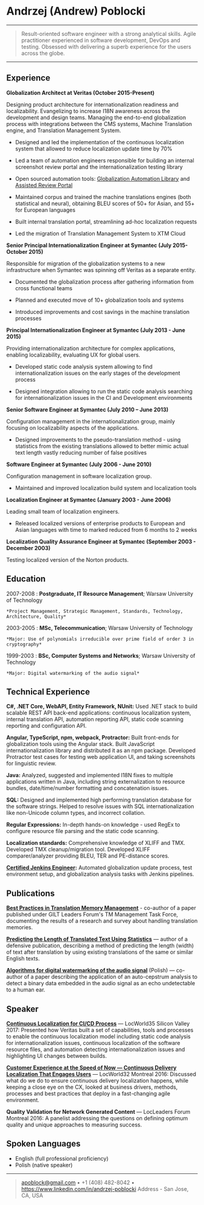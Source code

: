 Andrzej (Andrew) Poblocki
============

----

>  Result-oriented software engineer with a strong analytical skills. Agile practitioner experienced in software development, DevOps and testing. Obsessed with delivering a superb experience for the users across the globe.

----

Experience
----------

**Globalization Architect at Veritas (October 2015-Present)**

Designing product architecture for internationalization readiness and localizability.
Evangelizing to increase I18N awareness across the development and design teams.
Managing the end-to-end globalization process with integrations between the CMS systems, Machine Translation engine, and Translation Management System.

* Designed and led the implementation of the continuous localization system that allowed to reduce localization update time by 70%

* Led a team of automation engineers responsible for building an internal screenshot review portal and the internationalization testing library

* Open sourced automation tools: [Globalization Automation Library](https://github.com/VeritasOS/glob-auto-library) and [Assisted Review Portal](https://github.com/VeritasOS/assisted-review-portal)

* Maintained corpus and trained the machine translations engines (both statistical and neural), obtaining BLEU scores of 50+ for Asian, and 55+ for European languages

* Built internal translation portal, streamlining ad-hoc localization requests

* Led the migration of Translation Management System to XTM Cloud

**Senior Principal Internationalization Engineer at Symantec (July 2015-October 2015)**

Responsible for migration of the globalization systems to a new infrastructure when Symantec was spinning off Veritas as a separate entity.

* Documented the globalization process after gathering information from cross functional teams

* Planned and executed move of 10+ globalization tools and systems

* Introduced improvements and cost savings in the machine translation processes

**Principal Internationalization Engineer at Symantec (July 2013 - June 2015)**

Providing internationalization architecture for complex applications, enabling localizability, evaluating UX for global users.

* Developed static code analysis system allowing to find internationalization issues on the early stages of the development process

* Designed integration allowing to run the static code analysis searching for internationalization issues in the CI and Development environments

**Senior Software Engineer at Symantec (July 2010 – June 2013)**

Configuration management in the internationalization group, mainly focusing on localizability aspects of the applications.

* Designed improvements to the pseudo-translation method - using statistics from the existing translations allowed to better mimic actual text length vastly reducing number of false positives

**Software Engineer at Symantec (July 2006 - June 2010)**

Configuration management in software localization group.

* Maintained and improved localization build system and localization tools

**Localization Engineer at Symantec (January 2003 - June 2006)**

Leading small team of localization engineers.

* Released localized versions of enterprise products to European and Asian languages with time to marked reduced from 6 months to 2 weeks

**Localization Quality Assurance Engineer at Symantec (September 2003 - December 2003)**

Testing localized version of the Norton products.

Education
---------

2007-2008
:   **Postgraduate, IT Resource Management**; Warsaw University of Technology

    *Project Management, Strategic Management, Standards, Technology, Architecture, Quality*

2003-2005
:   **MSc, Telecommunication**; Warsaw University of Technology

    *Major: Use of polynomials irreducible over prime field of order 3 in cryptography*

1999-2003
:   **BSc, Computer Systems and Networks**; Warsaw University of Technology

    *Major: Digital watermarking of the audio signal*

Technical Experience
--------------------

**C#, .NET Core, WebAPI, Entity Framework, NUnit:** Used .NET stack to build scalable REST API back-end applications: continuous localization system, internal translation API, automation reporting API, static code scanning reporting and configuration API.

**Angular, TypeScript, npm, webpack, Protractor:** Built front-ends for globalization tools using the Angular stack. Built JavaScript internationalization library and distributed it as an npm package. Developed Protractor test cases for testing web application UI, and taking screenshots for linguistic review.

**Java:** Analyzed, suggested and implemented I18N fixes to multiple applications written in Java, including string externalization to resource bundles, date/time/number formatting and concatenation issues.

**SQL:** Designed and implemented high performing translation database for the software strings. Helped to resolve issues with SQL internationalization like non-Unicode column types, and incorrect collation.

**Regular Expressions:** In-depth hands-on knowledge - used RegEx to configure resource file parsing and the static code scanning.

**Localization standards:** Comprehensive knowledge of XLIFF and TMX. Developed TMX cleanup/migration tool. Developed XLIFF comparer/analyzer providing BLEU, TER and PE-distance scores.

**[Certified Jenkins Engineer](https://certificates.cloudbees.com/10297945):** Automated globalization update process, test environment setup, and globalization analysis tasks with Jenkins pipelines.

Publications
------------

**[Best Practices in Translation Memory Management](https://github.com/GILT-Forum/TM-Mgmt-Best-Practices/blob/master/best-practices.md)** - co-author of a paper published under GILT Leaders Forum's TM Management Task Force, documenting the results of a research and survey about handling translation memories.

**[Predicting the Length of Translated Text Using Statistics](http://ip.com/IPCOM/000230931)** — author of a defensive publication, describing a method of predicting the length (width) of text after translation by using existing translations of the same or similar English texts.

[**Algorithms for digital watermarking of the audio signal**](https://repo.pw.edu.pl/info.seam?id=WEITI-b9b44f4b-277f-4e1f-bcff-8991968561fd) (Polish) — co-author of a paper describing the application of an auto-cepstrum analysis to detect a binary data embedded in the audio signal as an echo undetectable to a human ear.

Speaker
-------

[**Continuous Localization for CI/CD Process**](https://locworld.com/sessions/continuous-localization-cicd-process/) — LocWorld35 Silicon Valley 2017: Presented how Veritas built a set of capabilities, tools and processes to enable the continuous localization model including static code analysis for internationalization issues, continuous localization of the software resource files, and automation detecting internationalization issues and highlighting UI changes between builds.

[**Customer Experience at the Speed of Now — Continuous Delivery Localization That Engages Users**](https://locworld.com/sessions/customer-experience-speed-now-continuous-delivery-localization-engages-users/) — LocWorld32 Montreal 2016: Discussed what do we do to ensure continuous delivery localization happens, while keeping a close eye on the CX, looked at business drivers, methods, processes and best practices that deploy in a fast-changing agile environment.

**Quality Validation for Network Generated Content** — LocLeaders Forum Montreal 2016: A panelist addressing the questions on defining optimum quality and unique approaches to measuring success.

Spoken Languages
----------------

* English (full professional proficiency)
* Polish (native speaker)

----

> <apoblock@gmail.com> • +1 (408) 482-8042 • https://www.linkedin.com/in/andrzej-poblocki
> Address - San Jose, CA, USA
